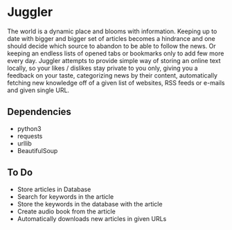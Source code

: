 # Juggler

The world is a dynamic place and blooms with information. Keeping up to date
with bigger and bigger set of articles becomes a hindrance and one should
decide which source to abandon to be able to follow the news. Or keeping an
endless lists of opened tabs or bookmarks only to add few more every day.
Juggler attempts to provide simple way of storing an online text locally, so
your likes / dislikes stay private to you only, giving you a feedback on your
taste, categorizing news by their content, automatically fetching new knowledge
off of a given list of websites, RSS feeds or e-mails and given single URL.

## Dependencies
- python3
- requests
- urllib
- BeautifulSoup

## To Do
- Store articles in Database
- Search for keywords in the article
- Store the keywords in the database with the article
- Create audio book from the article
- Automatically downloads new articles in given URLs
